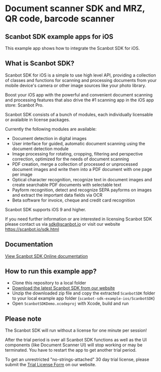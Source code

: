 # Document scanner SDK and MRZ, QR code, barcode scanner

## Scanbot SDK example apps for iOS

This example app shows how to integrate the Scanbot SDK for iOS.


## What is Scanbot SDK?

Scanbot SDK for iOS is a simple to use high level API, providing a collection of classes and functions
for scanning and processing documents from your mobile device's camera or other image sources like your photo library.

Boost your iOS app with the powerful and convenient document scanning and processing features that also drive the #1
scanning app in the iOS app store: Scanbot Pro.

Scanbot SDK consists of a bunch of modules, each individually licensable or avalaible in license packages.

Currently the following modules are available:
- Document detection in digital images
- User interface for guided, automatic document scanning using the document detection module
- Image processing for rotating, cropping, filtering and perspective correction, optimized for the needs of document
scanning
- PDF creation, merge a collection of processed or unprocessed document images and write them into a PDF document with
one page per image
- Optical character recognition, recognize text in document images and create searchable PDF documents with
selectable text
- Payform recognition, detect and recognize SEPA payforms on images and extract the important data fields via OCR
- Beta software for invoice, cheque and credit card recognition

Scanbot SDK supports iOS 9 and higher.

If you need further information or are interested in licensing Scanbot SDK please contact us via sdk@scanbot.io
or visit our website https://scanbot.io/sdk.html



## Documentation

[View Scanbot SDK Online documentation](https://scanbotsdk.github.io/documentation/ios/)



## How to run this example app?

- Clone this repository to a local folder
- [Download the latest Scanbot SDK from our website](https://scanbot.io/sdk.html)
- Unzip the downloaded zip file and copy the extracted `ScanbotSDK` folder to your local example app folder (`scanbot-sdk-example-ios/ScanbotSDK`)
- Open `ScanbotSDKDemo.xcodeproj` with Xcode, build and run


## Please note

The Scanbot SDK will run without a license for one minute per session!

After the trial period is over all Scanbot SDK functions as well as the UI components (like Document Scanner UI) will stop working or may be terminated.
You have to restart the app to get another trial period.

To get an unrestricted "no-strings-attached" 30 day trial license, please submit the [Trial License Form](https://scanbot.io/sdk/trial.html) on our website.
